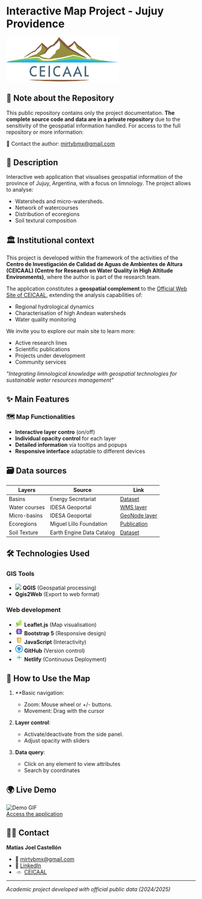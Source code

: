 # Interactive Map Project - Jujuy Providence

<img src="images/Logotipo-CEICAAL-HD.png" width=300>

## 🔐 Note about the Repository

This public repository contains only the project documentation. **The complete source code and data are in a private repository** due to the sensitivity of the geospatial information handled. For access to the full repository or more information:

📧 Contact the author: mirtybmx@gmail.com

## 📌 Description

Interactive web application that visualises geospatial information of the province of Jujuy, Argentina, with a focus on limnology. The project allows to analyse:

- Watersheds and micro-watersheds.
- Network of watercourses
- Distribution of ecoregions
- Soil textural composition

## 🏛️ Institutional context

This project is developed within the framework of the activities of the **Centro de Investigación de Calidad de Aguas de Ambientes de Altura (CEICAAL) (Centre for Research on Water Quality in High Altitude Environments)**, where the author is part of the research team.  

The application constitutes a **geospatial complement** to the [Official Web Site of CEICAAL](https://ceicaal0.webnode.page/), extending the analysis capabilities of:

- Regional hydrological dynamics  
- Characterisation of high Andean watersheds  
- Water quality monitoring  

We invite you to explore our main site to learn more:

- Active research lines  
- Scientific publications  
- Projects under development  
- Community services  

*"Integrating limnological knowledge with geospatial technologies for sustainable water resources management"*

## ✨ Main Features

### 🗺️ Map Functionalities
- **Interactive layer contro**  (on/off)
- **Individual opacity control** for each layer
- **Detailed information** via tooltips and popups
- **Responsive interface** adaptable to different devices

## 🗃️ Data sources

| Layers               | Source                        | Link |
|--------------------|-------------------------------|--------|
| Basins           | Energy Secretariat        | [Dataset](http://datos.energia.gob.ar/dataset/2c8b870a-7d6b-4ad0-ace0-86c4a9c9e3c0/archivo/ace98ef1-e7a8-4d5d-8f44-2e85a2d824a4) |
| Water courses    | IDESA  Geoportal              | [WMS layer](http://geoportal.idesa.gob.ar/layers/geonode%3Acursosdeagua) |
| Micro-basins      | IDESA  Geoportal              | [GeoNode layer](http://geoportal.idesa.gob.ar/layers/geonode%3Acuencas_noa_ll) |
| Ecoregions      | Miguel Lillo Foundation      | [Publication](https://www.lillo.org.ar/editorial/index.php/publicaciones/catalog/book/253) |
| Soil Texture  | Earth Engine Data Catalog    | [Dataset](https://developers.google.com/earth-engine/datasets/catalog/OpenLandMap_SOL_SOL_TEXTURE-CLASS_USDA-TT_M_v02?hl=es-419) |

## 🛠️ Technologies Used

### GIS Tools
- <img src="https://upload.wikimedia.org/wikipedia/commons/9/91/QGIS_logo_new.svg" width=16> **QGIS** (Geospatial processing)
- **Qgis2Web** (Export to web format)

### Web development
- <img src="images/leaflet.jpg" width=20> **Leaflet.js** (Map visualisation)
- <img src="images/bootstrap-5.png" width=20> **Bootstrap 5** (Responsive design)
- <img src="images/javascript.png" width=20> **JavaScript** (Interactivity)
- <img src="images/github.jpg" width=20> **GitHub** (Version control)
- <img src="images/netlify.jpg" width=20> **Netlify** (Continuous Deployment)

## 🎯 How to Use the Map

1. **Basic navigation:
   - Zoom: Mouse wheel or +/- buttons.
   - Movement: Drag with the cursor

2. **Layer control**:
   - Activate/deactivate from the side panel.
   - Adjust opacity with sliders

3. **Data query**:
   - Click on any element to view attributes
   - Search by coordinates

## 🌍 Live Demo

![Demo GIF](images/interactiveMapProject.gif)  
[Access the application](https://ceicaalmap.netlify.app)

## 👨‍💻 Contact

**Matías Joel Castellón**  
- 📧 mirtybmx@gmail.com  
- 🔗 [LinkedIn](http://www.linkedin.com/in/matias-castellon)  
- <img src="images/Logotipo-CEICAAL-HD.png" width=20> [CEICAAL](https://ceicaal0.webnode.page/)
---

*Academic project developed with official public data (2024/2025)*
